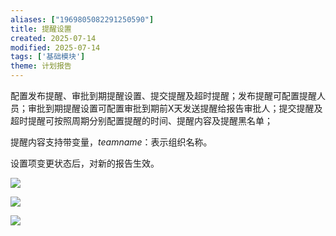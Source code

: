 ```yaml
---
aliases: ["1969805082291250590"]
title: 提醒设置
created: 2025-07-14
modified: 2025-07-14
tags: ['基础模块']
theme: 计划报告
---
```


配置发布提醒、审批到期提醒设置、提交提醒及超时提醒；发布提醒可配置提醒人员；审批到期提醒设置可配置审批到期前X天发送提醒给报告审批人；提交提醒及超时提醒可按照周期分别配置提醒的时间、提醒内容及提醒黑名单；

提醒内容支持带变量，$teamname$：表示组织名称。

设置项变更状态后，对新的报告生效。

![](ec37c58ef18aa4e63880c6daa886c301.jpg)

![](813fec195d52a21dd1b20572bcb8d3cf.jpg)

![](23bed6627f225cec9e97b2e846ac9b56.jpg)